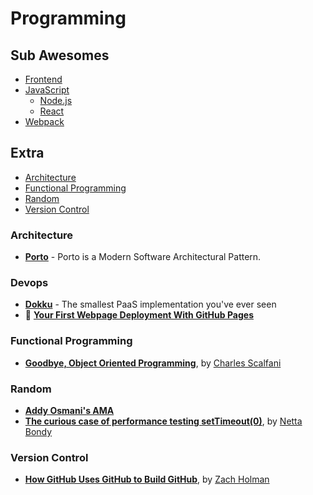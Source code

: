 # Programming

## Sub Awesomes

<!-- prettier-ignore-start -->

- [Frontend](frontend.md)
- [JavaScript](javascript/index.md)
  - [Node.js](javascript/Node.md)
  - [React](javascript/React.md)
- [Webpack](Webpack.md)

## Extra

<!-- TOC depthFrom:3 -->

- [Architecture](#architecture)
- [Functional Programming](#functional-programming)
- [Random](#random)
- [Version Control](#version-control)

<!-- /TOC -->

<!-- prettier-ignore-end -->

### Architecture

- **[Porto](https://github.com/Mahmoudz/Porto)** - Porto is a Modern Software Architectural Pattern.

### Devops

- **[Dokku](http://dokku.viewdocs.io/dokku/)** - The smallest PaaS implementation you've ever seen
- :book: **[Your First Webpage Deployment With GitHub Pages](https://zerotocode.today/deployment)**

### Functional Programming

- **[Goodbye, Object Oriented Programming](https://medium.com/@cscalfani/goodbye-object-oriented-programming-a59cda4c0e53)**, by [Charles Scalfani](https://medium.com/@cscalfani)

### Random

- **[Addy Osmani's AMA](https://dev.to/addyosmani/im-addy-osmani-ask-me-anything-596c/comments)**
- **[The curious case of performance testing setTimeout(0)](https://medium.freecodecamp.org/the-curious-case-of-performance-testing-settimeout-0-347059a28acf)**, by [Netta Bondy](https://medium.freecodecamp.org/@NettaB)

### Version Control

- **[How GitHub Uses GitHub to Build GitHub](https://zachholman.com/talk/how-github-uses-github-to-build-github/)**, by [Zach Holman](https://zachholman.com/)
